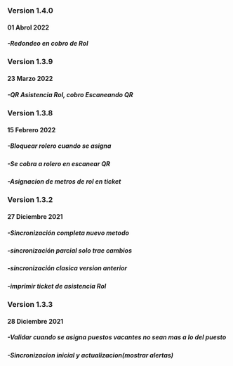 ### Version 1.4.0

#### 01 Abrol 2022
##### -Redondeo en cobro de Rol


### Version 1.3.9

#### 23 Marzo 2022
##### -QR Asistencia Rol, cobro Escaneando QR



### Version 1.3.8

#### 15 Febrero 2022
##### -Bloquear rolero cuando se asigna
##### -Se cobra a rolero en escanear QR
##### -Asignacion de metros de rol en ticket


### Version 1.3.2

#### 27 Diciembre 2021
##### -Sincronización completa nuevo metodo
##### -sincronización parcial solo trae cambios
##### -sincronización clasica version anterior
##### -imprimir ticket de asistencia Rol

### Version 1.3.3

#### 28 Diciembre 2021
##### -Validar cuando se asigna puestos vacantes no sean mas a lo del puesto
##### -Sincronizacion inicial y actualizacion(mostrar alertas)
